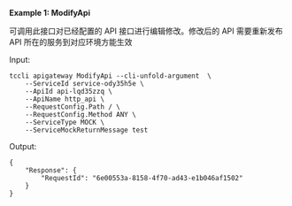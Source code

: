 **Example 1: ModifyApi**

可调用此接口对已经配置的 API 接口进行编辑修改。修改后的 API 需要重新发布 API 所在的服务到对应环境方能生效

Input: 

```
tccli apigateway ModifyApi --cli-unfold-argument  \
    --ServiceId service-ody35h5e \
    --ApiId api-lqd35zzq \
    --ApiName http_api \
    --RequestConfig.Path / \
    --RequestConfig.Method ANY \
    --ServiceType MOCK \
    --ServiceMockReturnMessage test
```

Output: 
```
{
    "Response": {
        "RequestId": "6e00553a-8158-4f70-ad43-e1b046af1502"
    }
}
```

